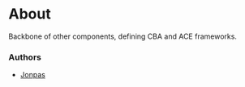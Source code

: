 # About

Backbone of other components, defining CBA and ACE frameworks.

### Authors

- [Jonpas](http://github.com/jonpas)
